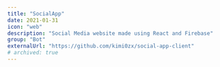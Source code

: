 ```yaml
---
title: "SocialApp"
date: 2021-01-31
icon: "web"
description: "Social Media website made using React and Firebase"
group: "Bot"
externalUrl: "https://github.com/kimi0zx/social-app-client"
# archived: true
---
```

